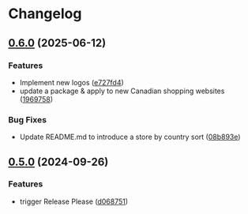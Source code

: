 # Changelog

## [0.6.0](https://github.com/openfoodfacts/DriveOFF/compare/v0.5.0...v0.6.0) (2025-06-12)


### Features

* Implement new logos ([e727fd4](https://github.com/openfoodfacts/DriveOFF/commit/e727fd4eeb9911b6228cc6d08431c53b30f700f0))
* update a package & apply to new Canadian shopping websites ([1969758](https://github.com/openfoodfacts/DriveOFF/commit/1969758c4f5e1fa71b7a0e50fb79c7cbf03a5fa6))


### Bug Fixes

* Update README.md to introduce a store by country sort ([08b893e](https://github.com/openfoodfacts/DriveOFF/commit/08b893e0d5b8df0e78b23beca95d58587ca1eb9c))

## [0.5.0](https://github.com/openfoodfacts/DriveOFF/compare/v0.4.4...v0.5.0) (2024-09-26)


### Features

* trigger Release Please ([d068751](https://github.com/openfoodfacts/DriveOFF/commit/d0687511bc1b51fc0f7efee6847d56946b5541ac))

